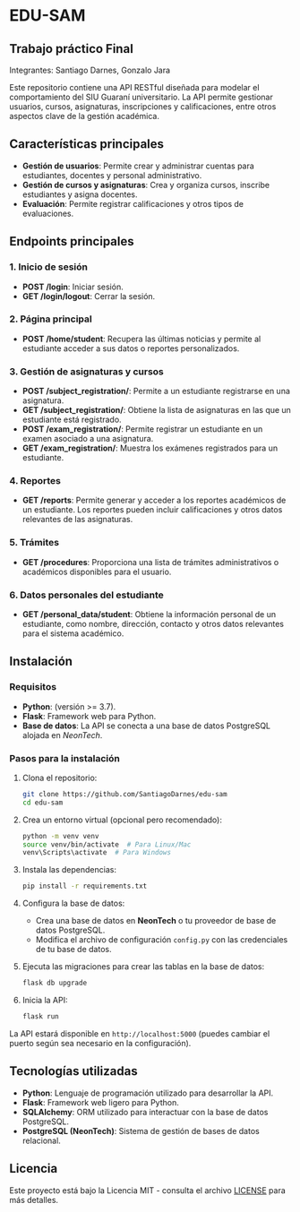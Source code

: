 # EDU-SAM

## Trabajo práctico Final

Integrantes: Santiago Darnes, Gonzalo Jara

Este repositorio contiene una API RESTful diseñada para modelar el comportamiento del SIU Guaraní universitario. La API permite gestionar usuarios, cursos, asignaturas, inscripciones y calificaciones, entre otros aspectos clave de la gestión académica.

## Características principales

- **Gestión de usuarios**: Permite crear y administrar cuentas para estudiantes, docentes y personal administrativo.
- **Gestión de cursos y asignaturas**: Crea y organiza cursos, inscribe estudiantes y asigna docentes.
- **Evaluación**: Permite registrar calificaciones y otros tipos de evaluaciones.

## Endpoints principales

### 1. **Inicio de sesión**
- **POST /login**: Iniciar sesión.
- **GET /login/logout**: Cerrar la sesión.

### 2. **Página principal**
- **POST /home/student**: Recupera las últimas noticias y permite al estudiante acceder a sus datos o reportes personalizados.
  
### 3. **Gestión de asignaturas y cursos**
- **POST /subject_registration/**: Permite a un estudiante registrarse en una asignatura.
- **GET /subject_registration/**: Obtiene la lista de asignaturas en las que un estudiante está registrado.
- **POST /exam_registration/**: Permite registrar un estudiante en un examen asociado a una asignatura.
- **GET /exam_registration/**: Muestra los exámenes registrados para un estudiante.

### 4. **Reportes**
- **GET /reports**: Permite generar y acceder a los reportes académicos de un estudiante. Los reportes pueden incluir calificaciones y otros datos relevantes de las asignaturas.

### 5. **Trámites**
- **GET /procedures**: Proporciona una lista de trámites administrativos o académicos disponibles para el usuario.

### 6. **Datos personales del estudiante**
- **GET /personal_data/student**: Obtiene la información personal de un estudiante, como nombre, dirección, contacto y otros datos relevantes para el sistema académico.


## Instalación

### Requisitos

- **Python**: (versión >= 3.7).
- **Flask**: Framework web para Python.
- **Base de datos**: La API se conecta a una base de datos PostgreSQL alojada en *NeonTech*.

### Pasos para la instalación

1. Clona el repositorio:
   ```bash
   git clone https://github.com/SantiagoDarnes/edu-sam
   cd edu-sam
   ```

2. Crea un entorno virtual (opcional pero recomendado):
   ```bash
   python -m venv venv
   source venv/bin/activate  # Para Linux/Mac
   venv\Scripts\activate  # Para Windows
   ```

3. Instala las dependencias:
   ```bash
   pip install -r requirements.txt
   ```

4. Configura la base de datos:
   - Crea una base de datos en **NeonTech** o tu proveedor de base de datos PostgreSQL.
   - Modifica el archivo de configuración `config.py` con las credenciales de tu base de datos.

5. Ejecuta las migraciones para crear las tablas en la base de datos:
   ```bash
   flask db upgrade
   ```

6. Inicia la API:
   ```bash
   flask run
   ```

La API estará disponible en `http://localhost:5000` (puedes cambiar el puerto según sea necesario en la configuración).


## Tecnologías utilizadas

- **Python**: Lenguaje de programación utilizado para desarrollar la API.
- **Flask**: Framework web ligero para Python.
- **SQLAlchemy**: ORM utilizado para interactuar con la base de datos PostgreSQL.
- **PostgreSQL (NeonTech)**: Sistema de gestión de bases de datos relacional.


## Licencia

Este proyecto está bajo la Licencia MIT - consulta el archivo [LICENSE](LICENSE) para más detalles.

